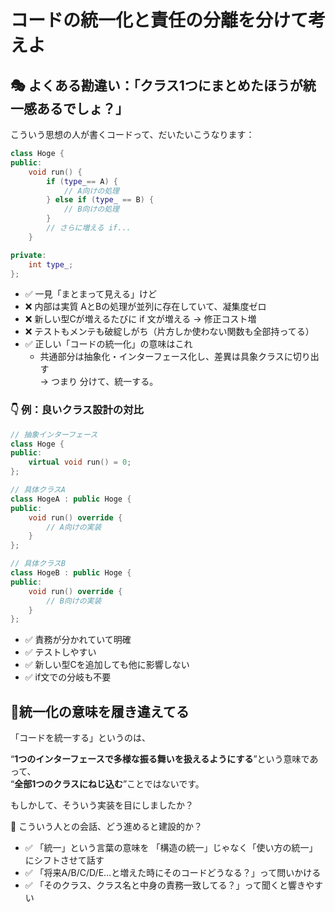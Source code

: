 # コードの統一化と責任の分離を分けて考えよ

## 🎭 よくある勘違い：「クラス1つにまとめたほうが統一感あるでしょ？」

こういう思想の人が書くコードって、だいたいこうなります：

```cpp
class Hoge {
public:
    void run() {
        if (type_== A) {
            // A向けの処理
        } else if (type_ == B) {
            // B向けの処理
        }
        // さらに増える if...
    }

private:
    int type_;
};
```

- ✅ 一見「まとまって見える」けど
- ❌ 内部は実質 AとBの処理が並列に存在していて、凝集度ゼロ
- ❌ 新しい型Cが増えるたびに if 文が増える → 修正コスト増
- ❌ テストもメンテも破綻しがち（片方しか使わない関数も全部持ってる）
- ✅ 正しい「コードの統一化」の意味はこれ  
  - 共通部分は抽象化・インターフェース化し、差異は具象クラスに切り出す  
    → つまり 分けて、統一する。

### 👇 例：良いクラス設計の対比

```cpp
// 抽象インターフェース
class Hoge {
public:
    virtual void run() = 0;
};

// 具体クラスA
class HogeA : public Hoge {
public:
    void run() override {
        // A向けの実装
    }
};

// 具体クラスB
class HogeB : public Hoge {
public:
    void run() override {
        // B向けの実装
    }
};
```

- ✅ 責務が分かれていて明確
- ✅ テストしやすい
- ✅ 新しい型Cを追加しても他に影響しない
- ✅ if文での分岐も不要

## 🧠統一化の意味を履き違えてる

「コードを統一する」というのは、

“**1つのインターフェースで多様な振る舞いを扱えるようにする**”という意味であって、  
“**全部1つのクラスにねじ込む**”ことではないです。

もしかして、そういう実装を目にしましたか？

💬 こういう人との会話、どう進めると建設的か？

- ✅ 「統一」という言葉の意味を 「構造の統一」じゃなく「使い方の統一」にシフトさせて話す
- ✅ 「将来A/B/C/D/E…と増えた時にそのコードどうなる？」って問いかける
- ✅ 「そのクラス、クラス名と中身の責務一致してる？」って聞くと響きやすい
